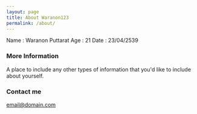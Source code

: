 ```yaml
---
layout: page
title: About Waranon123       
permalink: /about/
---
```


Name : Waranon Puttarat
Age : 21
Date : 23/04/2539


### More Information

A place to include any other types of information that you'd like to include about yourself.

### Contact me

[email@domain.com](mailto:email@domain.com)
